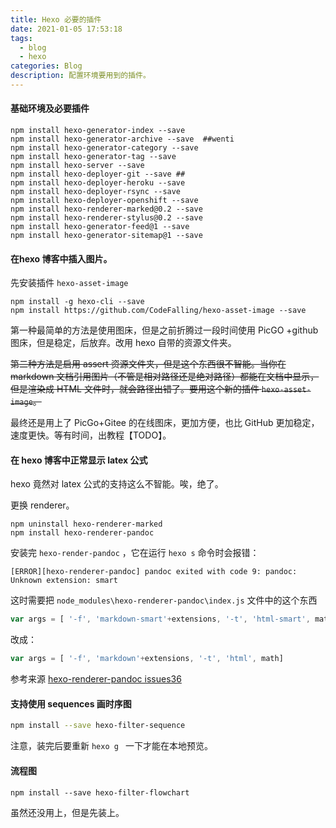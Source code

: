 ```yaml
---
title: Hexo 必要的插件
date: 2021-01-05 17:53:18
tags: 
  - blog
  - hexo
categories: Blog
description: 配置环境要用到的插件。
---
```


#### 基础环境及必要插件

```shell
npm install hexo-generator-index --save
npm install hexo-generator-archive --save  ##wenti
npm install hexo-generator-category --save
npm install hexo-generator-tag --save
npm install hexo-server --save
npm install hexo-deployer-git --save ##
npm install hexo-deployer-heroku --save
npm install hexo-deployer-rsync --save
npm install hexo-deployer-openshift --save
npm install hexo-renderer-marked@0.2 --save
npm install hexo-renderer-stylus@0.2 --save
npm install hexo-generator-feed@1 --save
npm install hexo-generator-sitemap@1 --save
```



####  在hexo 博客中插入图片。

先安装插件 `hexo-asset-image`


```shell
npm install -g hexo-cli --save
npm install https://github.com/CodeFalling/hexo-asset-image --save
```

第一种最简单的方法是使用图床，但是之前折腾过一段时间使用 PicGO +github 图床，但是稳定，后放弃。改用 hexo 自带的资源文件夹。

~~第二种方法是启用 assert 资源文件夹，但是这个东西很不智能。当你在 markdown 文档引用图片（不管是相对路径还是绝对路径）都能在文档中显示，但是渲染成 HTML 文件时，就会路径出错了。要用这个新的插件  `hexo-asset-image`。~~

最终还是用上了 PicGo+Gitee 的在线图床，更加方便，也比 GitHub 更加稳定，速度更快。等有时间，出教程【TODO】。

#### 在 hexo 博客中正常显示 latex 公式

hexo 竟然对 latex 公式的支持这么不智能。唉，绝了。

更换 renderer。

```
npm uninstall hexo-renderer-marked
npm install hexo-renderer-pandoc
```

安装完 `hexo-render-pandoc` ，它在运行 `hexo s` 命令时会报错：

```shell
[ERROR][hexo-renderer-pandoc] pandoc exited with code 9: pandoc: Unknown extension: smart
```

这时需要把 `node_modules\hexo-renderer-pandoc\index.js` 文件中的这个东西

```javascript
var args = [ '-f', 'markdown-smart'+extensions, '-t', 'html-smart', math]
```

改成：

```javascript
var args = [ '-f', 'markdown'+extensions, '-t', 'html', math]
```

参考来源  [hexo-renderer-pandoc issues36](https://github.com/wzpan/hexo-renderer-pandoc/issues/36#issuecomment-555134526)

#### 支持使用 sequences 画时序图

```sh
npm install --save hexo-filter-sequence
```

注意，装完后要重新 `hexo g ` 一下才能在本地预览。

#### 流程图

```shell
npm install --save hexo-filter-flowchart
```

虽然还没用上，但是先装上。

